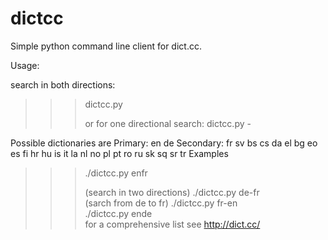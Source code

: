 # dictcc
Simple python command line client for dict.cc.


Usage:

search in both directions:
>>> dictcc.py <dictfrom><dictto> <search>
or for one directional search:
>>> dictcc.py <dictfrom>-<dictto> <search>

Possible dictionaries <dict> are
Primary: en de
Secondary: fr sv bs cs da el bg eo es fi hr hu is it la nl no pl pt ro ru sk sq sr tr
Examples
>>> ./dictcc.py enfr  <search> (search in two directions)
>>> ./dictcc.py de-fr <search> (sarch from de to fr)
>>> ./dictcc.py fr-en <search>
>>> ./dictcc.py ende  <search>
for a comprehensive list see http://dict.cc/

